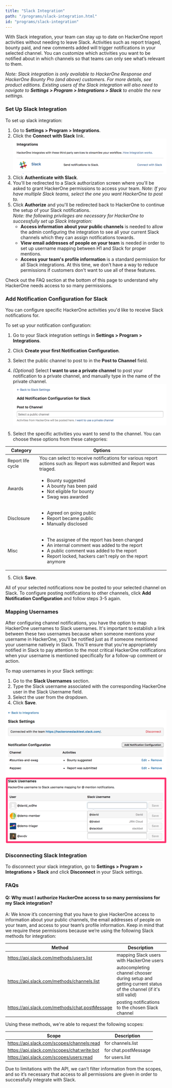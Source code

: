 ```yaml
---
title: "Slack Integration"
path: "/programs/slack-integration.html"
id: "programs/slack-integration"
---
```


With Slack integration, your team can stay up to date on HackerOne report activities without needing to leave Slack. Activities such as report triaged, bounty paid, and new comments added will trigger notifications in your selected channel. You can customize which activities you want to be notified about in which channels so that teams can only see what’s relevant to them.

<i>Note: Slack integration is only available to HackerOne Response and HackerOne Bounty Pro (and above) customers. For more details, see product editions. Existing users of the Slack integration will also need to navigate to **Settings > Program > Integrations > Slack** to enable the new settings.</i>

### Set Up Slack Integration
To set up slack integration:
1. Go to **Settings > Program > Integrations**.
2. Click the **Connect with Slack** link.
    ![slack-integration-2](./images/slack-integration-2.png)
3. Click **Authenticate with Slack**.
4. You'll be redirected to a Slack authorization screen where you'll be asked to grant HackerOne permissions to access your team. *Note: If you have multiple Slack teams, select the one you want HackerOne to post to.*
5. Click **Authorize** and you'll be redirected back to HackerOne to continue the setup of your Slack notifications. <br> *Note: the following privileges are necessary for HackerOne to successfully set up Slack Integration:*
     * **Access information about your public channels** is needed to allow the admin configuring the integration to see all your current Slack channels which they can assign notifications towards.
     * **View email addresses of people on your team** is needed in order to set up username mapping between H1 and Slack for proper mentions.
     * **Access your team's profile information** is a standard permission for all Slack integrations. At this time, we don't have a way to reduce permissions if customers don't want to use all of these features.

Check out the FAQ section at the bottom of this page to understand why HackerOne needs access to so many permissions.

### Add Notification Configuration for Slack
You can configure specific HackerOne activities you'd like to receive Slack notifications for.

To set up your notification configuration:
1. Go to your Slack integration settings in **Settings > Program > Integrations**.
2. Click **Create your first Notification Configuration**.
3. Select the public channel to post to in the **Post to Channel** field.
4. <i>(Optional)</i> Select **I want to use a private channel** to post your notification to a private channel, and manually type in the name of the private channel.  
  ![slack-integration-3](./images/slack-integration-3.png)

4. Select the specific activities you want to send to the channel. You can choose these options from these categories:

Category | Options
-------- | ---------
Report life cycle | You can select to receive notifications for various report actions such as: Report was submitted and Report was triaged.
Awards | <ul><li>Bounty suggested</li><li>A bounty has been paid</li><li>Not eligible for bounty</li><li>Swag was awarded</li>
Disclosure | <ul><li>Agreed on going public</li><li>Report became public</li><li>Manually disclosed</li>
Misc | <ul><li>The assignee of the report has been changed</li><li>An internal comment was added to the report</li><li>A public comment was added to the report</li><li>Report locked, hackers can't reply on the report anymore

5. Click **Save**.

All of your selected notifications now be posted to your selected channel on Slack. To configure posting notifications to other channels, click **Add Notification Configuration** and follow steps 3-5 again.

### Mapping Usernames
After configuring channel notifications, you have the option to map HackerOne usernames to Slack usernames. It's important to establish a link between these two usernames because when someone mentions your username in HackerOne, you’ll be notified just as if someone mentioned your username natively in Slack. This'll ensure that you're appropriately notified in Slack to pay attention to the most critical HackerOne notifications when your username is mentioned specifically for a follow-up comment or action.

To map usernames in your Slack settings:
1. Go to the **Slack Usernames** section.
2. Type the Slack username associated with the corresponding HackerOne user in the Slack Username field.
3. Select the user from the dropdown.
4. Click **Save**.

![slack-integration-1](./images/slack-integration-1.png)

### Disconnecting Slack Integration
To disconnect your slack integration, go to **Settings > Program > Integrations > Slack** and click **Disconnect** in your Slack settings.

### FAQs
#### Q: Why must I authorize HackerOne access to so many permissions for my Slack integration?

A: We know it’s concerning that you have to give HackerOne access to information about your public channels, the email addresses of people on your team, and access to your team’s profile information. Keep in mind that we require these permissions because we’re using the following Slack methods for integration:  

Method | Description
------ | ------------
https://api.slack.com/methods/users.list | mapping Slack users with HackerOne users
https://api.slack.com/methods/channels.list | autocompleting channel chooser during setup and getting current status of the channel (if it's still valid)
https://api.slack.com/methods/chat.postMessage | posting notifications to the chosen Slack channel

Using these methods, we're able to request the following scopes:

Scope | Description
----- | -----------
https://api.slack.com/scopes/channels:read | for channels.list
https://api.slack.com/scopes/chat:write:bot | for chat.postMessage
https://api.slack.com/scopes/users:read | for users.list

Due to limitations with the API, we can’t filter information from the scopes, and so it’s necessary that access to all permissions are given in order to successfully integrate with Slack.
